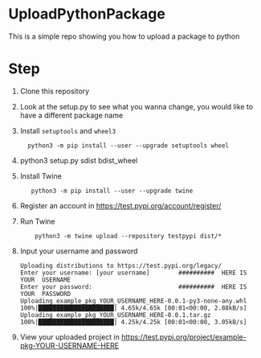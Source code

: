 UploadPythonPackage 
======================
This is a simple repo showing you how to upload a package to python




Step
==============================================

1. Clone this repository
2. Look at the setup.py to see what you wanna change, you would like to have a different package name
3. Install `setuptools` and `wheel3`

         python3 -m pip install --user --upgrade setuptools wheel

4. python3 setup.py sdist bdist_wheel
5. Install Twine 

          python3 -m pip install --user --upgrade twine

6. Register an account in  https://test.pypi.org/account/register/

7. Run Twine

           python3 -m twine upload --repository testpypi dist/*

8. Input your username and password

      ```
      Uploading distributions to https://test.pypi.org/legacy/
      Enter your username: [your username]        ##########  HERE IS YOUR  USERNAME
      Enter your password:                        ##########  HERE IS YOUR  PASSWORD
      Uploading example_pkg_YOUR_USERNAME_HERE-0.0.1-py3-none-any.whl
      100%|█████████████████████| 4.65k/4.65k [00:01<00:00, 2.88kB/s]
      Uploading example_pkg_YOUR_USERNAME_HERE-0.0.1.tar.gz
      100%|█████████████████████| 4.25k/4.25k [00:01<00:00, 3.05kB/s]
      ```

9. View your uploaded project in  https://test.pypi.org/project/example-pkg-YOUR-USERNAME-HERE
